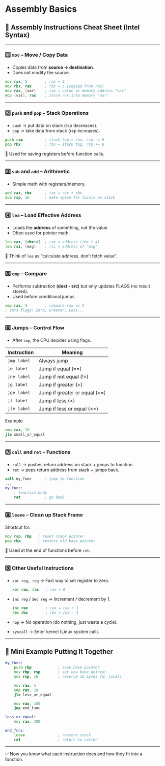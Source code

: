 # Assembly Basics

## 📝 Assembly Instructions Cheat Sheet (Intel Syntax)

***

### 1️⃣ `mov` – Move / Copy Data

* Copies data from **source → destination**.
* Does not modify the source.

```asm
mov rax, 5        ; rax = 5
mov rbx, rax      ; rbx = 5 (copied from rax)
mov rax, [var]    ; rax = value at memory address "var"
mov [var], rax    ; store rax into memory "var"
```

***

### 2️⃣ `push` and `pop` – Stack Operations

* `push` → put data on stack (rsp decreases).
* `pop` → take data from stack (rsp increases).

```asm
push rax          ; stack top = rax, rsp -= 8
pop rbx           ; rbx = stack top, rsp += 8
```

📌 Used for saving registers before function calls.

***

### 3️⃣ `sub` and `add` – Arithmetic

* Simple math with registers/memory.

```asm
add rax, rbx      ; rax = rax + rbx
sub rsp, 16       ; make space for locals on stack
```

***

### 4️⃣ `lea` – Load Effective Address

* Loads the **address** of something, not the value.
* Often used for pointer math.

```asm
lea rax, [rbx+4]  ; rax = address (rbx + 4)
lea rsi, [msg]    ; rsi = address of "msg"
```

📌 Think of `lea` as “calculate address, don’t fetch value”.

***

### 5️⃣ `cmp` – Compare

* Performs subtraction **(dest - src)** but only updates FLAGS (no result stored).
* Used before conditional jumps.

```asm
cmp rax, 5        ; compare rax vs 5
; sets flags: Zero, Greater, Less...
```

***

### 6️⃣ Jumps – Control Flow

* After `cmp`, the CPU decides using flags.

| Instruction | Meaning                       |
| ----------- | ----------------------------- |
| `jmp label` | Always jump                   |
| `je label`  | Jump if equal (==)            |
| `jne label` | Jump if not equal (!=)        |
| `jg label`  | Jump if greater (>)           |
| `jge label` | Jump if greater or equal (>=) |
| `jl label`  | Jump if less (<)              |
| `jle label` | Jump if less or equal (<=)    |

Example:

```asm
cmp rax, 10
jle small_or_equal
```

***

### 7️⃣ `call` and `ret` – Functions

* `call` → pushes return address on stack + jumps to function.
* `ret` → pops return address from stack + jumps back.

```asm
call my_func      ; jump to function
...
my_func:
    ; function body
    ret           ; go back
```

***

### 8️⃣ `leave` – Clean up Stack Frame

Shortcut for:

```asm
mov rsp, rbp   ; reset stack pointer
pop rbp        ; restore old base pointer
```

📌 Used at the end of functions before `ret`.

***

### 9️⃣ Other Useful Instructions

*   `xor reg, reg` → Fast way to set register to zero.

    ```asm
    xor rax, rax   ; rax = 0
    ```
*   `inc reg` / `dec reg` → Increment / decrement by 1.

    ```asm
    inc rax        ; rax = rax + 1
    dec rbx        ; rbx = rbx - 1
    ```
* `nop` → No operation (do nothing, just waste a cycle).
* `syscall` → Enter kernel (Linux system call).

***

## 🔹 Mini Example Putting It Together

```asm
my_func:
    push rbp            ; save base pointer
    mov rbp, rsp        ; set new base pointer
    sub rsp, 16         ; reserve 16 bytes for locals

    mov rax, 5
    cmp rax, 10
    jle less_or_equal

    mov rax, 100
    jmp end_func

less_or_equal:
    mov rax, 200

end_func:
    leave               ; restore stack
    ret                 ; return to caller
```

***

✅ Now you know what each instruction does and how they fit into a function.
